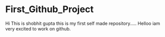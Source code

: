 # First_Github_Project
Hi This is shobhit gupta this is my first self made repository.....
Helloo iam very excited to work on github.
